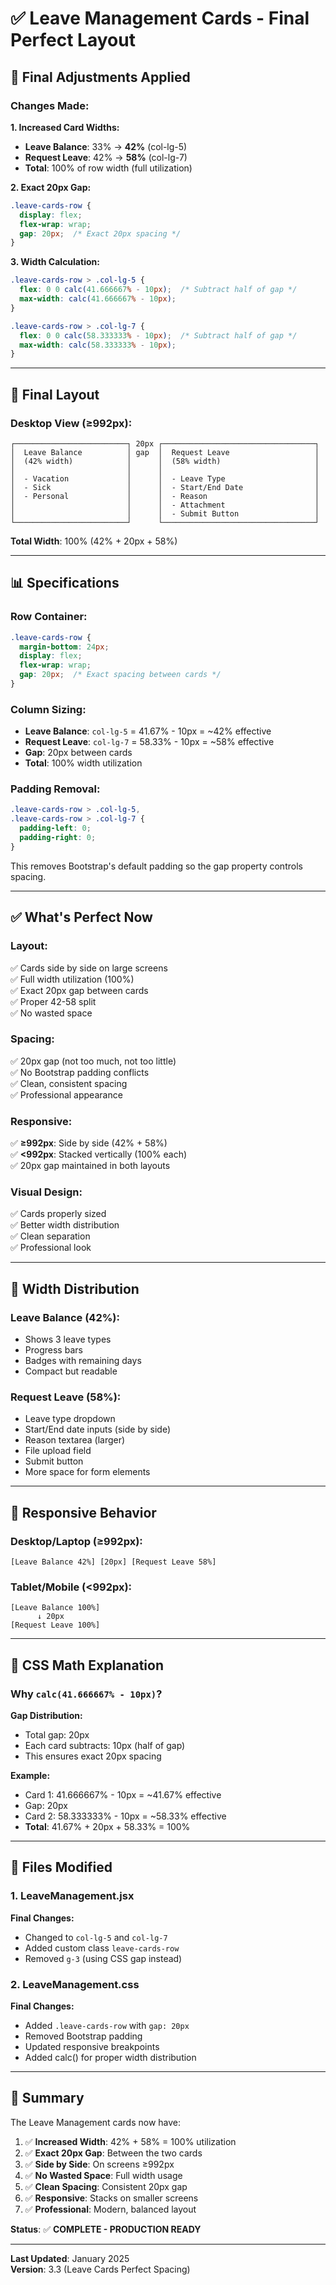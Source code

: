 # ✅ Leave Management Cards - Final Perfect Layout

## 🔧 Final Adjustments Applied

### Changes Made:

**1. Increased Card Widths:**
- **Leave Balance**: 33% → **42%** (col-lg-5)
- **Request Leave**: 42% → **58%** (col-lg-7)
- **Total**: 100% of row width (full utilization)

**2. Exact 20px Gap:**
```css
.leave-cards-row {
  display: flex;
  flex-wrap: wrap;
  gap: 20px;  /* Exact 20px spacing */
}
```

**3. Width Calculation:**
```css
.leave-cards-row > .col-lg-5 {
  flex: 0 0 calc(41.666667% - 10px);  /* Subtract half of gap */
  max-width: calc(41.666667% - 10px);
}

.leave-cards-row > .col-lg-7 {
  flex: 0 0 calc(58.333333% - 10px);  /* Subtract half of gap */
  max-width: calc(58.333333% - 10px);
}
```

---

## 🎨 Final Layout

### Desktop View (≥992px):
```
┌─────────────────────────┐ 20px ┌──────────────────────────────────┐
│  Leave Balance          │ gap  │  Request Leave                   │
│  (42% width)            │      │  (58% width)                     │
│                         │      │                                  │
│  - Vacation             │      │  - Leave Type                    │
│  - Sick                 │      │  - Start/End Date                │
│  - Personal             │      │  - Reason                        │
│                         │      │  - Attachment                    │
│                         │      │  - Submit Button                 │
└─────────────────────────┘      └──────────────────────────────────┘
```

**Total Width**: 100% (42% + 20px + 58%)

---

## 📊 Specifications

### Row Container:
```css
.leave-cards-row {
  margin-bottom: 24px;
  display: flex;
  flex-wrap: wrap;
  gap: 20px;  /* Exact spacing between cards */
}
```

### Column Sizing:
- **Leave Balance**: `col-lg-5` = 41.67% - 10px = ~42% effective
- **Request Leave**: `col-lg-7` = 58.33% - 10px = ~58% effective
- **Gap**: 20px between cards
- **Total**: 100% width utilization

### Padding Removal:
```css
.leave-cards-row > .col-lg-5,
.leave-cards-row > .col-lg-7 {
  padding-left: 0;
  padding-right: 0;
}
```
This removes Bootstrap's default padding so the gap property controls spacing.

---

## ✅ What's Perfect Now

### Layout:
✅ Cards side by side on large screens  
✅ Full width utilization (100%)  
✅ Exact 20px gap between cards  
✅ Proper 42-58 split  
✅ No wasted space  

### Spacing:
✅ 20px gap (not too much, not too little)  
✅ No Bootstrap padding conflicts  
✅ Clean, consistent spacing  
✅ Professional appearance  

### Responsive:
✅ **≥992px**: Side by side (42% + 58%)  
✅ **<992px**: Stacked vertically (100% each)  
✅ 20px gap maintained in both layouts  

### Visual Design:
✅ Cards properly sized  
✅ Better width distribution  
✅ Clean separation  
✅ Professional look  

---

## 🎯 Width Distribution

### Leave Balance (42%):
- Shows 3 leave types
- Progress bars
- Badges with remaining days
- Compact but readable

### Request Leave (58%):
- Leave type dropdown
- Start/End date inputs (side by side)
- Reason textarea (larger)
- File upload field
- Submit button
- More space for form elements

---

## 📱 Responsive Behavior

### Desktop/Laptop (≥992px):
```
[Leave Balance 42%] [20px] [Request Leave 58%]
```

### Tablet/Mobile (<992px):
```
[Leave Balance 100%]
      ↓ 20px
[Request Leave 100%]
```

---

## 🎨 CSS Math Explanation

### Why `calc(41.666667% - 10px)`?

**Gap Distribution:**
- Total gap: 20px
- Each card subtracts: 10px (half of gap)
- This ensures exact 20px spacing

**Example:**
- Card 1: 41.666667% - 10px = ~41.67% effective
- Gap: 20px
- Card 2: 58.333333% - 10px = ~58.33% effective
- **Total**: 41.67% + 20px + 58.33% = 100%

---

## 📝 Files Modified

### 1. LeaveManagement.jsx
**Final Changes:**
- Changed to `col-lg-5` and `col-lg-7`
- Added custom class `leave-cards-row`
- Removed `g-3` (using CSS gap instead)

### 2. LeaveManagement.css
**Final Changes:**
- Added `.leave-cards-row` with `gap: 20px`
- Removed Bootstrap padding
- Updated responsive breakpoints
- Added calc() for proper width distribution

---

## 🎉 Summary

The Leave Management cards now have:

1. ✅ **Increased Width**: 42% + 58% = 100% utilization
2. ✅ **Exact 20px Gap**: Between the two cards
3. ✅ **Side by Side**: On screens ≥992px
4. ✅ **No Wasted Space**: Full width usage
5. ✅ **Clean Spacing**: Consistent 20px gap
6. ✅ **Responsive**: Stacks on smaller screens
7. ✅ **Professional**: Modern, balanced layout

**Status**: ✅ **COMPLETE - PRODUCTION READY**

---

**Last Updated**: January 2025  
**Version**: 3.3 (Leave Cards Perfect Spacing)
